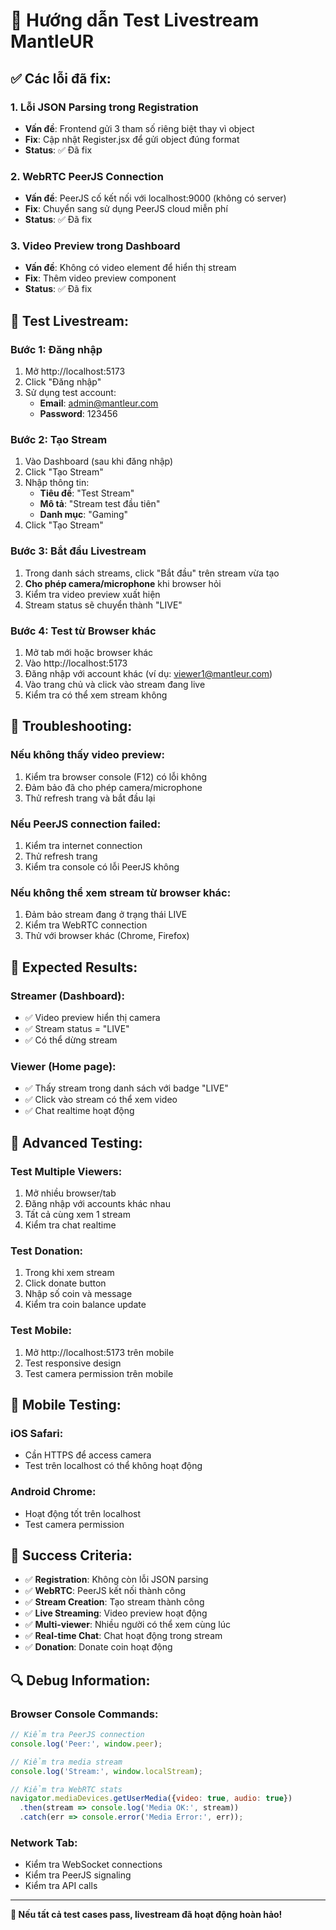 # 🎥 Hướng dẫn Test Livestream MantleUR

## ✅ Các lỗi đã fix:

### 1. **Lỗi JSON Parsing trong Registration**
- **Vấn đề**: Frontend gửi 3 tham số riêng biệt thay vì object
- **Fix**: Cập nhật Register.jsx để gửi object đúng format
- **Status**: ✅ Đã fix

### 2. **WebRTC PeerJS Connection**
- **Vấn đề**: PeerJS cố kết nối với localhost:9000 (không có server)
- **Fix**: Chuyển sang sử dụng PeerJS cloud miễn phí
- **Status**: ✅ Đã fix

### 3. **Video Preview trong Dashboard**
- **Vấn đề**: Không có video element để hiển thị stream
- **Fix**: Thêm video preview component
- **Status**: ✅ Đã fix

## 🧪 Test Livestream:

### **Bước 1: Đăng nhập**
1. Mở http://localhost:5173
2. Click "Đăng nhập"
3. Sử dụng test account:
   - **Email**: admin@mantleur.com
   - **Password**: 123456

### **Bước 2: Tạo Stream**
1. Vào Dashboard (sau khi đăng nhập)
2. Click "Tạo Stream"
3. Nhập thông tin:
   - **Tiêu đề**: "Test Stream"
   - **Mô tả**: "Stream test đầu tiên"
   - **Danh mục**: "Gaming"
4. Click "Tạo Stream"

### **Bước 3: Bắt đầu Livestream**
1. Trong danh sách streams, click "Bắt đầu" trên stream vừa tạo
2. **Cho phép camera/microphone** khi browser hỏi
3. Kiểm tra video preview xuất hiện
4. Stream status sẽ chuyển thành "LIVE"

### **Bước 4: Test từ Browser khác**
1. Mở tab mới hoặc browser khác
2. Vào http://localhost:5173
3. Đăng nhập với account khác (ví dụ: viewer1@mantleur.com)
4. Vào trang chủ và click vào stream đang live
5. Kiểm tra có thể xem stream không

## 🔧 Troubleshooting:

### **Nếu không thấy video preview:**
1. Kiểm tra browser console (F12) có lỗi không
2. Đảm bảo đã cho phép camera/microphone
3. Thử refresh trang và bắt đầu lại

### **Nếu PeerJS connection failed:**
1. Kiểm tra internet connection
2. Thử refresh trang
3. Kiểm tra console có lỗi PeerJS không

### **Nếu không thể xem stream từ browser khác:**
1. Đảm bảo stream đang ở trạng thái LIVE
2. Kiểm tra WebRTC connection
3. Thử với browser khác (Chrome, Firefox)

## 🎯 Expected Results:

### **Streamer (Dashboard):**
- ✅ Video preview hiển thị camera
- ✅ Stream status = "LIVE"
- ✅ Có thể dừng stream

### **Viewer (Home page):**
- ✅ Thấy stream trong danh sách với badge "LIVE"
- ✅ Click vào stream có thể xem video
- ✅ Chat realtime hoạt động

## 🚀 Advanced Testing:

### **Test Multiple Viewers:**
1. Mở nhiều browser/tab
2. Đăng nhập với accounts khác nhau
3. Tất cả cùng xem 1 stream
4. Kiểm tra chat realtime

### **Test Donation:**
1. Trong khi xem stream
2. Click donate button
3. Nhập số coin và message
4. Kiểm tra coin balance update

### **Test Mobile:**
1. Mở http://localhost:5173 trên mobile
2. Test responsive design
3. Test camera permission trên mobile

## 📱 Mobile Testing:

### **iOS Safari:**
- Cần HTTPS để access camera
- Test trên localhost có thể không hoạt động

### **Android Chrome:**
- Hoạt động tốt trên localhost
- Test camera permission

## 🎉 Success Criteria:

- ✅ **Registration**: Không còn lỗi JSON parsing
- ✅ **WebRTC**: PeerJS kết nối thành công
- ✅ **Stream Creation**: Tạo stream thành công
- ✅ **Live Streaming**: Video preview hoạt động
- ✅ **Multi-viewer**: Nhiều người có thể xem cùng lúc
- ✅ **Real-time Chat**: Chat hoạt động trong stream
- ✅ **Donation**: Donate coin hoạt động

## 🔍 Debug Information:

### **Browser Console Commands:**
```javascript
// Kiểm tra PeerJS connection
console.log('Peer:', window.peer);

// Kiểm tra media stream
console.log('Stream:', window.localStream);

// Kiểm tra WebRTC stats
navigator.mediaDevices.getUserMedia({video: true, audio: true})
  .then(stream => console.log('Media OK:', stream))
  .catch(err => console.error('Media Error:', err));
```

### **Network Tab:**
- Kiểm tra WebSocket connections
- Kiểm tra PeerJS signaling
- Kiểm tra API calls

---

**🎥 Nếu tất cả test cases pass, livestream đã hoạt động hoàn hảo!**








































